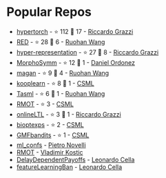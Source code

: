 # Popular Repos

- [hypertorch](https://github.com/prolearner/hypertorch) - ⭐ 112 🍴 17 - [Riccardo Grazzi](https://github.com/prolearner)
- [RED](https://github.com/RuohanW/RED) - ⭐ 28 🍴 6 - [Ruohan Wang](https://github.com/RuohanW)
- [hyper-representation](https://github.com/prolearner/hyper-representation) - ⭐ 27 🍴 8 - [Riccardo Grazzi](https://github.com/prolearner)
- [MorphoSymm](https://github.com/Danfoa/MorphoSymm) - ⭐ 12 🍴 1 - [Daniel Ordonez](https://github.com/Danfoa)
- [magan](https://github.com/RuohanW/magan) - ⭐ 9 🍴 4 - [Ruohan Wang](https://github.com/RuohanW)
- [kooplearn](https://github.com/CSML-IIT-UCL/kooplearn) - ⭐ 8 🍴 1 - [CSML](https://github.com/CSML-IIT-UCL)
- [Tasml](https://github.com/RuohanW/Tasml) - ⭐ 6 🍴 1 - [Ruohan Wang](https://github.com/RuohanW)
- [RMOT](https://github.com/CSML-IIT-UCL/RMOT) - ⭐ 3 - [CSML](https://github.com/CSML-IIT-UCL)
- [onlineLTL](https://github.com/prolearner/onlineLTL) - ⭐ 3 🍴 1 - [Riccardo Grazzi](https://github.com/prolearner)
- [bioptexps](https://github.com/CSML-IIT-UCL/bioptexps) - ⭐ 2 - [CSML](https://github.com/CSML-IIT-UCL)
- [GMFbandits](https://github.com/CSML-IIT-UCL/GMFbandits) - ⭐ 1 - [CSML](https://github.com/CSML-IIT-UCL)
- [ml_confs](https://github.com/Pietronvll/ml_confs) - [Pietro Novelli](https://github.com/Pietronvll)
- [RMOT](https://github.com/vladi-iit/RMOT) - [Vladimir Kostic](https://github.com/vladi-iit)
- [DelayDependentPayoffs](https://github.com/LeonardoCella/DelayDependentPayoffs) - [Leonardo Cella](https://github.com/LeonardoCella)
- [featureLearningBan](https://github.com/LeonardoCella/featureLearningBan) - [Leonardo Cella](https://github.com/LeonardoCella)

